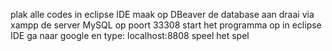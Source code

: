 plak alle codes in eclipse IDE
maak op DBeaver de database aan
draai via xampp de server MySQL op poort 33308
start het programma op in eclipse IDE
ga naar google en type: localhost:8808
speel het spel
